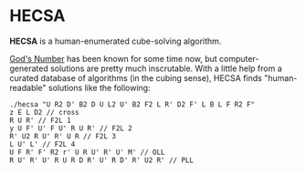 # HECSA

**HECSA** is a human-enumerated cube-solving algorithm.

[God's Number](https://www.cube20.org/) has been known for some time now, but computer-generated solutions are pretty much inscrutable. With a little help from a curated database of algorithms (in the cubing sense), HECSA finds "human-readable" solutions like the following:

    ./hecsa "U R2 D' B2 D U L2 U' B2 F2 L R' D2 F' L B L F R2 F"
    z E L D2 // cross
    R U R' // F2L 1
    y U F' U' F U' R U R' // F2L 2
    R' U2 R U' R' U R // F2L 3
    L U' L' // F2L 4
    U F R' F' R2 r' U R U' R' U' M' // OLL
    R U' R' U' R U R D R' U' R D' R' U2 R' // PLL
